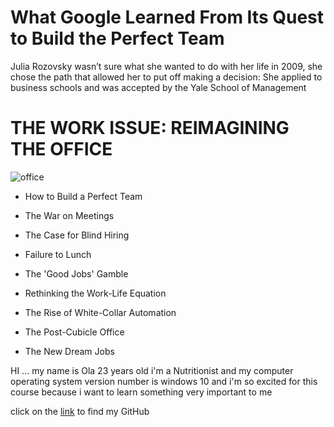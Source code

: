 
# What Google Learned From Its Quest to Build the Perfect Team

Julia Rozovsky wasn’t sure what she wanted to do with her life in 2009, she chose the path that allowed her to put off making a decision: She applied to business schools and was accepted by the Yale School of Management


# THE WORK ISSUE: REIMAGINING THE OFFICE

![office](
https://www.colliers.com/-/media/images/colliers/asia/asia/research/1536/2021-apac-work-cubed-the-reimagined-workplace-qa-technology-3x2.ashx
)

- How to Build a Perfect Team

- The War on Meetings

- The Case for Blind Hiring

- Failure to Lunch

- The 'Good Jobs' Gamble

- Rethinking the Work-Life Equation

- The Rise of White-Collar Automation

- The Post-Cubicle Office

- The New Dream Jobs


HI ... my name is Ola 23 years old i'm a Nutritionist and my computer operating system version number is windows 10 and i'm so excited for this course because i want to learn something very important to me 

click on the [link](https://github.com/olaaltaslaq) to find my GitHub

